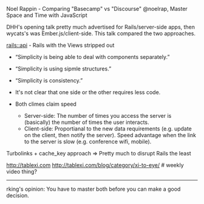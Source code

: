 Noel Rappin - Comparing "Basecamp" vs "Discourse"
@noelrap, Master Space and Time with JavaScript

DHH's opening talk pretty much advertised for Rails/server-side apps, then wycats's was Ember.js/client-side. This talk compared the two approaches.

[rails::api](https://github.com/rails-api/rails-api) - Rails with the Views stripped out

- “Simplicity is being able to deal with components separately.”
- “Simplicity is using sipmle structures.”
- “Simplicity is consistency.”

- It's not clear that one side or the other requires less code.
- Both climes claim speed
  * Server-side: The number of times you access the server is (basically) the number of times the user interacts.
  * Client-side: Proportianal to the new data requirements (e.g. update on the client, then notify the server). Speed advantage when the link to the server is slow (e.g. conference wifi, mobile).

Turbolinks + cache_key approach ⇒ Pretty much to disrupt Rails the least
 
http://tablexi.com
http://tablexi.com/blog/category/xi-to-eye/ # weekly video thing?


---

rking's opinion: You have to master both before you can make a good decision.